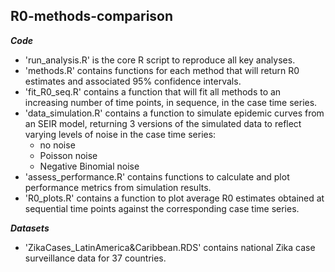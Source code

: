 ## R0-methods-comparison


***Code***
- 'run_analysis.R' is the core R script to reproduce all key analyses.
- 'methods.R' contains functions for each method that will return R0 estimates and associated 95% confidence intervals.
- 'fit_R0_seq.R' contains a function that will fit all methods to an increasing number of time points, in sequence, in the case time series.
- 'data_simulation.R' contains a function to simulate epidemic curves from an SEIR model, returning 3 versions of the simulated data to reflect varying levels of noise in the case time series:
   - no noise
   - Poisson noise
   - Negative Binomial noise
- 'assess_performance.R' contains functions to calculate and plot performance metrics from simulation results.
- 'R0_plots.R' contains a function to plot average R0 estimates obtained at sequential time points against the corresponding case time series.


***Datasets***
- 'ZikaCases_LatinAmerica&Caribbean.RDS' contains national Zika case surveillance data for 37 countries.
